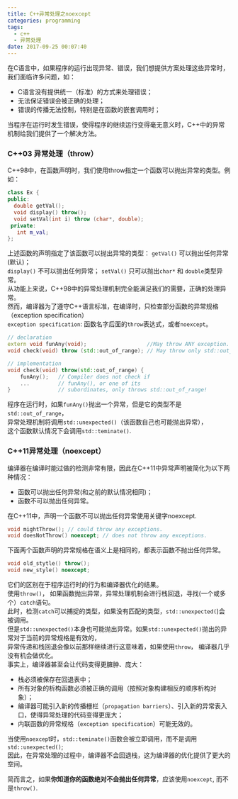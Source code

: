 ```yaml
---
title: C++异常处理之noexcept
categories: programming
tags:
  - c++
  - 异常处理
date: 2017-09-25 00:07:40
---
```


在C语言中，如果程序的运行出现异常、错误，我们想提供方案处理这些异常时，我们面临许多问题，如： 
* C语言没有提供统一（标准）的方式来处理错误； 
* 无法保证错误会被正确的处理； 
* 错误的传播无法控制，特别是在函数的嵌套调用时；   

当程序在运行时发生错误，使得程序的继续运行变得毫无意义时，C++中的异常机制给我们提供了一个解决方法。

<!-- more -->

### C++03 异常处理（throw）
C++98中，在函数声明时，我们使用throw指定一个函数可以抛出异常的类型。例如：

```c++
class Ex {
public:
  double getVal();
  void display() throw();
  void setVal(int i) throw (char*, double);
 private:
   int m_val;
};
```
上述函数的声明指定了该函数可以抛出异常的类型： `getVal()` 可以抛出任何异常(默认)；   
`display()` 不可以抛出任何异常； `setVal()` 只可以抛出`char*` 和 `double`类型异常。  
从功能上来说，C++98中的异常处理机制完全能满足我们的需要，正确的处理异常。   
然而，编译器为了遵守C++语言标准，在编译时，只检查部分函数的异常规格（exception specification）   
`exception specification`: 函数名字后面的`throw`表达式，或者`noexcept`。 
```c++
// declaration
extern void funAny(void);                   //May throw ANY exception.
void check(void) throw (std::out_of_range); // May throw only std::out_of_range.

// implementation
void check(void) throw(std::out_of_range) {
    funAny();   // Compiler does not check if
    ...         // funAny(), or one of its 
}               // subordinates, only throws std::out_of_range!
```
程序在运行时，如果`funAny()`抛出一个异常，但是它的类型不是`std::out_of_range`，   
异常处理机制将调用`std::unexpected()`（该函数自己也可能抛出异常），   
这个函数默认情况下会调用`std::teminate()`.

### C++11异常处理（noexcept）

编译器在编译时能过做的检测非常有限，因此在C++11中异常声明被简化为以下两种情况： 
* 函数可以抛出任何异常(和之前的默认情况相同)； 
* 函数不可以抛出任何异常。

在C++11中，声明一个函数不可以抛出任何异常使用关键字noexcept.
```c++
void mightThrow(); // could throw any exceptions.
void doesNotThrow() noexcept; // does not throw any exceptions.
```
下面两个函数声明的异常规格在语义上是相同的，都表示函数不抛出任何异常。
```c++
void old_stytle() throw();
void new_style() noexcept;
```
它们的区别在于程序运行时的行为和编译器优化的结果。   
使用`throw()`， 如果函数抛出异常，异常处理机制会进行栈回退，寻找(一个或多个）`catch`语句。    
此时，检测`catch`可以捕捉的类型，如果没有匹配的类型，`std::unexpected(`)会被调用。     
但是`std::unexpected()`本身也可能抛出异常。如果`std::unexpected()`抛出的异常对于当前的异常规格是有效的，   
异常传递和栈回退会像以前那样继续进行这意味着，如果使用`throw`， 编译器几乎没有机会做优化。  
事实上，编译器甚至会让代码变得更臃肿、庞大：  
* 栈必须被保存在回退表中； 
* 所有对象的析构函数必须被正确的调用（按照对象构建相反的顺序析构对象）； 
* 编译器可能引入新的传播栅栏（`propagation barriers`）、引入新的异常表入口，使得异常处理的代码变得更庞大； 
* 内联函数的异常规格（`exception specification`）可能无效的。   

当使用`noexcep`t时，`std::teminate()`函数会被立即调用，而不是调用`std::unexpected()`;    
因此，在异常处理的过程中，编译器不会回退栈，这为编译器的优化提供了更大的空间。   

简而言之，如果**你知道你的函数绝对不会抛出任何异常**，应该使用`noexcept`, 而不是`throw()`.
